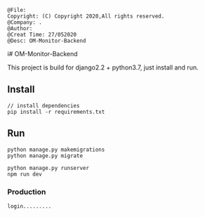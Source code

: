 ```
@File: 
Copyright: (C) Copyright 2020,All rights reserved.
@Company: .
@Author: 
@Creat Time: 27/052020
@Desc: OM-Monitor-Backend
```
i# OM-Monitor-Backend

This project is build for django2.2 + python3.7, just install and run.

## Install
```bush
// install dependencies
pip install -r requirements.txt
```
## Run

```bush
python manage.py makemigrations 
python manage.py migrate 

python manage.py runserver 
npm run dev
```
### Production
```bush
login.........
```




